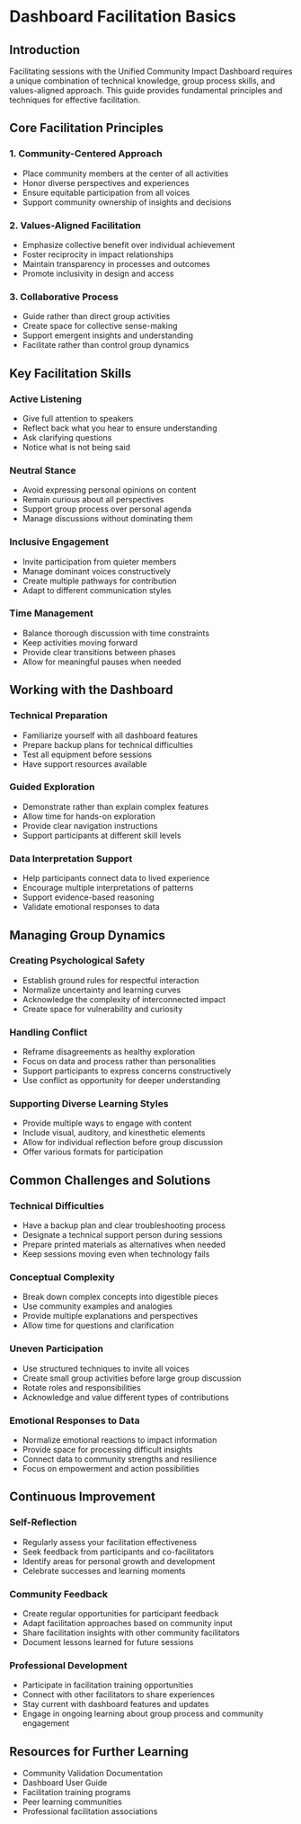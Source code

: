 # Dashboard Facilitation Basics

## Introduction

Facilitating sessions with the Unified Community Impact Dashboard requires a unique combination of technical knowledge, group process skills, and values-aligned approach. This guide provides fundamental principles and techniques for effective facilitation.

## Core Facilitation Principles

### 1. Community-Centered Approach
- Place community members at the center of all activities
- Honor diverse perspectives and experiences
- Ensure equitable participation from all voices
- Support community ownership of insights and decisions

### 2. Values-Aligned Facilitation
- Emphasize collective benefit over individual achievement
- Foster reciprocity in impact relationships
- Maintain transparency in processes and outcomes
- Promote inclusivity in design and access

### 3. Collaborative Process
- Guide rather than direct group activities
- Create space for collective sense-making
- Support emergent insights and understanding
- Facilitate rather than control group dynamics

## Key Facilitation Skills

### Active Listening
- Give full attention to speakers
- Reflect back what you hear to ensure understanding
- Ask clarifying questions
- Notice what is not being said

### Neutral Stance
- Avoid expressing personal opinions on content
- Remain curious about all perspectives
- Support group process over personal agenda
- Manage discussions without dominating them

### Inclusive Engagement
- Invite participation from quieter members
- Manage dominant voices constructively
- Create multiple pathways for contribution
- Adapt to different communication styles

### Time Management
- Balance thorough discussion with time constraints
- Keep activities moving forward
- Provide clear transitions between phases
- Allow for meaningful pauses when needed

## Working with the Dashboard

### Technical Preparation
- Familiarize yourself with all dashboard features
- Prepare backup plans for technical difficulties
- Test all equipment before sessions
- Have support resources available

### Guided Exploration
- Demonstrate rather than explain complex features
- Allow time for hands-on exploration
- Provide clear navigation instructions
- Support participants at different skill levels

### Data Interpretation Support
- Help participants connect data to lived experience
- Encourage multiple interpretations of patterns
- Support evidence-based reasoning
- Validate emotional responses to data

## Managing Group Dynamics

### Creating Psychological Safety
- Establish ground rules for respectful interaction
- Normalize uncertainty and learning curves
- Acknowledge the complexity of interconnected impact
- Create space for vulnerability and curiosity

### Handling Conflict
- Reframe disagreements as healthy exploration
- Focus on data and process rather than personalities
- Support participants to express concerns constructively
- Use conflict as opportunity for deeper understanding

### Supporting Diverse Learning Styles
- Provide multiple ways to engage with content
- Include visual, auditory, and kinesthetic elements
- Allow for individual reflection before group discussion
- Offer various formats for participation

## Common Challenges and Solutions

### Technical Difficulties
- Have a backup plan and clear troubleshooting process
- Designate a technical support person during sessions
- Prepare printed materials as alternatives when needed
- Keep sessions moving even when technology fails

### Conceptual Complexity
- Break down complex concepts into digestible pieces
- Use community examples and analogies
- Provide multiple explanations and perspectives
- Allow time for questions and clarification

### Uneven Participation
- Use structured techniques to invite all voices
- Create small group activities before large group discussion
- Rotate roles and responsibilities
- Acknowledge and value different types of contributions

### Emotional Responses to Data
- Normalize emotional reactions to impact information
- Provide space for processing difficult insights
- Connect data to community strengths and resilience
- Focus on empowerment and action possibilities

## Continuous Improvement

### Self-Reflection
- Regularly assess your facilitation effectiveness
- Seek feedback from participants and co-facilitators
- Identify areas for personal growth and development
- Celebrate successes and learning moments

### Community Feedback
- Create regular opportunities for participant feedback
- Adapt facilitation approaches based on community input
- Share facilitation insights with other community facilitators
- Document lessons learned for future sessions

### Professional Development
- Participate in facilitation training opportunities
- Connect with other facilitators to share experiences
- Stay current with dashboard features and updates
- Engage in ongoing learning about group process and community engagement

## Resources for Further Learning

- Community Validation Documentation
- Dashboard User Guide
- Facilitation training programs
- Peer learning communities
- Professional facilitation associations